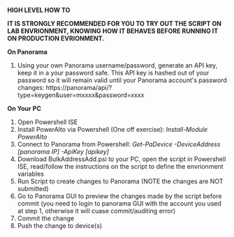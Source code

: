 <B>HIGH LEVEL HOW TO</B>


<B>IT IS STRONGLY RECOMMENDED FOR YOU TO TRY OUT THE SCRIPT ON LAB ENVRIONMENT, KNOWING HOW IT BEHAVES BEFORE RUNNING IT ON PRODUCTION EVRIONMENT.</B>


<B>On Panorama</B>
1. Using your own Panorama username/password, generate an API key, keep it in a your password safe. This API key is hashed out of your password so it will remain valid until your Panorama account's password changes:
  https://panorama/api/?type=keygen&user=mxxxx&password=xxxx

<B>On Your PC</B>
1. Open Powershell ISE
2. Install PowerAlto via Powershell (One off exercise):
  <i>Install-Module PowerAlto</i>
3. Connect to Panorama from Powershell:
  <i>Get-PaDevice -DeviceAddress [panorama IP] -ApiKey [apikey]</i>
4. Download BulkAddressAdd.psi to your PC, open the script in Powershell ISE, read/follow the instructions on the script to define the envrionment variables
5. Run Script to create changes to Panorama (NOTE the changes are NOT submitted)
6. Go to Panorama GUI to preview the changes made by the script before commit (you need to login to panorama GUI with the account you used at step 1, otherwise it will cuase commit/auditing error)
7. Commit the change
8. Push the change to device(s) 

